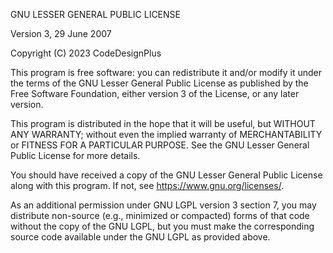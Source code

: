 GNU LESSER GENERAL PUBLIC LICENSE

Version 3, 29 June 2007

Copyright (C) 2023 CodeDesignPlus

This program is free software: you can redistribute it and/or modify it under the terms of the GNU Lesser General Public License as published by the Free Software Foundation, either version 3 of the License, or any later version.

This program is distributed in the hope that it will be useful, but WITHOUT ANY WARRANTY; without even the implied warranty of MERCHANTABILITY or FITNESS FOR A PARTICULAR PURPOSE. See the GNU Lesser General Public License for more details.

You should have received a copy of the GNU Lesser General Public License along with this program. If not, see https://www.gnu.org/licenses/.

As an additional permission under GNU LGPL version 3 section 7, you may distribute non-source (e.g., minimized or compacted) forms of that code without the copy of the GNU LGPL, but you must make the corresponding source code available under the GNU LGPL as provided above.